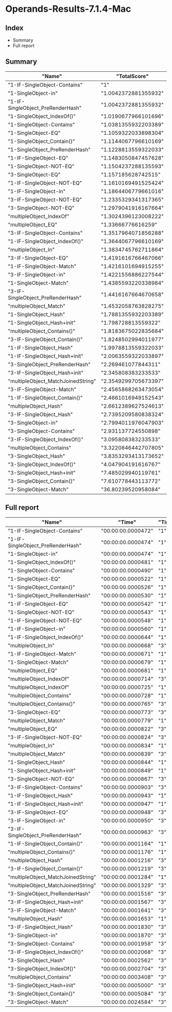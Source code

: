 # Operands-Results-7.1.4-Mac
## Index
- Summary
- Full report
## Summary
|"Name"|"TotalScore"|"LowVolume"|"HighVolume"|
|---|---|---|---|
|"1-IF-SingleObject-Contains"|"1"|"1"|"NaN"|
|"1-SingleObject-in"|"1.0042372881355932"|"1.0042372881355932"|"NaN"|
|"1-IF-SingleObject_PreRenderHash"|"1.0042372881355932"|"1.0042372881355932"|"NaN"|
|"1-SingleObject_IndexOf()"|"1.0190677966101696"|"1.0190677966101696"|"NaN"|
|"1-SingleObject-Contains"|"1.0381355932203389"|"1.0381355932203389"|"NaN"|
|"1-SingleObject-EQ"|"1.1059322033898304"|"1.1059322033898304"|"NaN"|
|"1-SingleObject_Contain()"|"1.1144067796610169"|"1.1144067796610169"|"NaN"|
|"1-SingleObject_PreRenderHash"|"1.1228813559322033"|"1.1228813559322033"|"NaN"|
|"1-IF-SingleObject-EQ"|"1.1483050847457628"|"1.1483050847457628"|"NaN"|
|"1-SingleObject-NOT-EQ"|"1.1504237288135593"|"1.1504237288135593"|"NaN"|
|"3-SingleObject-EQ"|"1.157185628742515"|"1.157185628742515"|"NaN"|
|"1-IF-SingleObject-NOT-EQ"|"1.1610169491525424"|"1.1610169491525424"|"NaN"|
|"1-IF-SingleObject-in"|"1.1864406779661016"|"1.1864406779661016"|"NaN"|
|"3-IF-SingleObject-NOT-EQ"|"1.2335329341317365"|"1.2335329341317365"|"NaN"|
|"3-SingleObject-NOT-EQ"|"1.2979041916167664"|"1.2979041916167664"|"NaN"|
|"multipleObject_IndexOf"|"1.3024396123008222"|"1.3024396123008222"|"NaN"|
|"multipleObject_EQ"|"1.33666776616259"|"1.33666776616259"|"NaN"|
|"3-IF-SingleObject-Contains"|"1.3517964071856288"|"1.3517964071856288"|"NaN"|
|"1-IF-SingleObject_IndexOf()"|"1.3644067796610169"|"1.3644067796610169"|"NaN"|
|"multipleObject_In"|"1.3834745762711864"|"1.3834745762711864"|"NaN"|
|"3-IF-SingleObject-EQ"|"1.4191616766467066"|"1.4191616766467066"|"NaN"|
|"1-IF-SingleObject-Match"|"1.4216101694915255"|"1.4216101694915255"|"NaN"|
|"3-IF-SingleObject-in"|"1.4221556886227544"|"1.4221556886227544"|"NaN"|
|"1-SingleObject-Match"|"1.4385593220338984"|"1.4385593220338984"|"NaN"|
|"3-IF-SingleObject_PreRenderHash"|"1.4416167664670658"|"1.4416167664670658"|"NaN"|
|"multipleObject_Match"|"1.4532058763828275"|"1.4532058763828275"|"NaN"|
|"1-SingleObject_Hash"|"1.7881355932203389"|"1.7881355932203389"|"NaN"|
|"1-SingleObject_Hash+init"|"1.798728813559322"|"1.798728813559322"|"NaN"|
|"multipleObject_Contains()"|"1.8183675022835684"|"1.8183675022835684"|"NaN"|
|"3-IF-SingleObject_Contain()"|"1.8248502994011977"|"1.8248502994011977"|"NaN"|
|"1-IF-SingleObject_Hash"|"1.9978813559322033"|"1.9978813559322033"|"NaN"|
|"1-IF-SingleObject_Hash+init"|"2.0063559322033897"|"2.0063559322033897"|"NaN"|
|"3-SingleObject_PreRenderHash"|"2.269461077844311"|"2.269461077844311"|"NaN"|
|"3-IF-SingleObject_Hash+init"|"2.345808383233533"|"2.345808383233533"|"NaN"|
|"multipleObject_MatchJoinedString"|"2.3549299705673397"|"2.3549299705673397"|"NaN"|
|"3-IF-SingleObject-Match"|"2.4565868263473054"|"2.4565868263473054"|"NaN"|
|"1-IF-SingleObject_Contain()"|"2.4661016949152543"|"2.4661016949152543"|"NaN"|
|"multipleObject_Hash"|"2.6612389627524613"|"2.6612389627524613"|"NaN"|
|"3-IF-SingleObject_Hash"|"2.7395209580838324"|"2.7395209580838324"|"NaN"|
|"3-SingleObject-in"|"2.7994011976047903"|"2.7994011976047903"|"NaN"|
|"3-SingleObject-Contains"|"2.931137724550898"|"2.931137724550898"|"NaN"|
|"3-IF-SingleObject_IndexOf()"|"3.095808383233533"|"3.095808383233533"|"NaN"|
|"multipleObject_Contains"|"3.3220846442707805"|"3.3220846442707805"|"NaN"|
|"3-SingleObject_Hash"|"3.8353293413173652"|"3.8353293413173652"|"NaN"|
|"3-SingleObject_IndexOf()"|"4.047904191616767"|"4.047904191616767"|"NaN"|
|"3-SingleObject_Hash+init"|"7.485029940119761"|"7.485029940119761"|"NaN"|
|"3-SingleObject_Contain()"|"7.610778443113772"|"7.610778443113772"|"NaN"|
|"3-SingleObject-Match"|"36.80239520958084"|"36.80239520958084"|"NaN"|
## Full report
|"Name"|"Time"|"TimesExec"|"PSVersion"|"OS"|"CLR"|"WorkSet"|"Max"|"Min"|"Total"|"Assert"|"Score"|
|---|---|---|---|---|---|---|---|---|---|---|---|
|"1-IF-SingleObject-Contains"|"00:00:00.0000472"|"1"|"7.1.4"|"Mac"|"CoreCLR"|"0"|""|""|"00:00:00.0000472"|"False"|"1"|
|"1-IF-SingleObject_PreRenderHash"|"00:00:00.0000474"|"1"|"7.1.4"|"Mac"|"CoreCLR"|"131072"|""|""|"00:00:00.0000474"|"False"|"1.0042372881355932"|
|"1-SingleObject-in"|"00:00:00.0000474"|"1"|"7.1.4"|"Mac"|"CoreCLR"|"0"|""|""|"00:00:00.0000474"|"False"|"1.0042372881355932"|
|"1-SingleObject_IndexOf()"|"00:00:00.0000481"|"1"|"7.1.4"|"Mac"|"CoreCLR"|"8192"|""|""|"00:00:00.0000481"|"False"|"1.0190677966101696"|
|"1-SingleObject-Contains"|"00:00:00.0000490"|"1"|"7.1.4"|"Mac"|"CoreCLR"|"0"|""|""|"00:00:00.0000490"|"False"|"1.0381355932203389"|
|"1-SingleObject-EQ"|"00:00:00.0000522"|"1"|"7.1.4"|"Mac"|"CoreCLR"|"131072"|""|""|"00:00:00.0000522"|"False"|"1.1059322033898304"|
|"1-SingleObject_Contain()"|"00:00:00.0000526"|"1"|"7.1.4"|"Mac"|"CoreCLR"|"0"|""|""|"00:00:00.0000526"|"False"|"1.1144067796610169"|
|"1-SingleObject_PreRenderHash"|"00:00:00.0000530"|"1"|"7.1.4"|"Mac"|"CoreCLR"|"126976"|""|""|"00:00:00.0000530"|"False"|"1.1228813559322033"|
|"1-IF-SingleObject-EQ"|"00:00:00.0000542"|"1"|"7.1.4"|"Mac"|"CoreCLR"|"126976"|""|""|"00:00:00.0000542"|"False"|"1.1483050847457628"|
|"1-SingleObject-NOT-EQ"|"00:00:00.0000543"|"1"|"7.1.4"|"Mac"|"CoreCLR"|"122880"|""|""|"00:00:00.0000543"|"False"|"1.1504237288135593"|
|"1-IF-SingleObject-NOT-EQ"|"00:00:00.0000548"|"1"|"7.1.4"|"Mac"|"CoreCLR"|"126976"|""|""|"00:00:00.0000548"|"False"|"1.1610169491525424"|
|"1-IF-SingleObject-in"|"00:00:00.0000560"|"1"|"7.1.4"|"Mac"|"CoreCLR"|"0"|""|""|"00:00:00.0000560"|"False"|"1.1864406779661016"|
|"1-IF-SingleObject_IndexOf()"|"00:00:00.0000644"|"1"|"7.1.4"|"Mac"|"CoreCLR"|"0"|""|""|"00:00:00.0000644"|"False"|"1.3644067796610169"|
|"multipleObject_In"|"00:00:00.0000668"|"3"|"7.1.4"|"Mac"|"CoreCLR"|"131072"|""|""|"00:00:00.0000668"|"False"|"1"|
|"1-IF-SingleObject-Match"|"00:00:00.0000671"|"1"|"7.1.4"|"Mac"|"CoreCLR"|"122880"|""|""|"00:00:00.0000671"|"False"|"1.4216101694915255"|
|"1-SingleObject-Match"|"00:00:00.0000679"|"1"|"7.1.4"|"Mac"|"CoreCLR"|"126976"|""|""|"00:00:00.0000679"|"False"|"1.4385593220338984"|
|"multipleObject_EQ"|"00:00:00.0000681"|"1"|"7.1.4"|"Mac"|"CoreCLR"|"126976"|""|""|"00:00:00.0000681"|"False"|"1.4427966101694916"|
|"multipleObject_IndexOf"|"00:00:00.0000714"|"3"|"7.1.4"|"Mac"|"CoreCLR"|"126976"|""|""|"00:00:00.0000714"|"False"|"1.0688622754491017"|
|"multipleObject_IndexOf"|"00:00:00.0000725"|"1"|"7.1.4"|"Mac"|"CoreCLR"|"126976"|""|""|"00:00:00.0000725"|"False"|"1.5360169491525424"|
|"multipleObject_Contains"|"00:00:00.0000728"|"1"|"7.1.4"|"Mac"|"CoreCLR"|"131072"|""|""|"00:00:00.0000728"|"False"|"1.5423728813559323"|
|"multipleObject_Contains()"|"00:00:00.0000765"|"3"|"7.1.4"|"Mac"|"CoreCLR"|"126976"|""|""|"00:00:00.0000765"|"False"|"1.1452095808383234"|
|"3-SingleObject-EQ"|"00:00:00.0000773"|"3"|"7.1.4"|"Mac"|"CoreCLR"|"131072"|""|""|"00:00:00.0000773"|"False"|"1.157185628742515"|
|"multipleObject_Match"|"00:00:00.0000779"|"1"|"7.1.4"|"Mac"|"CoreCLR"|"126976"|""|""|"00:00:00.0000779"|"False"|"1.6504237288135593"|
|"multipleObject_EQ"|"00:00:00.0000822"|"3"|"7.1.4"|"Mac"|"CoreCLR"|"126976"|""|""|"00:00:00.0000822"|"False"|"1.2305389221556886"|
|"3-IF-SingleObject-NOT-EQ"|"00:00:00.0000824"|"3"|"7.1.4"|"Mac"|"CoreCLR"|"131072"|""|""|"00:00:00.0000824"|"False"|"1.2335329341317365"|
|"multipleObject_In"|"00:00:00.0000834"|"1"|"7.1.4"|"Mac"|"CoreCLR"|"122880"|""|""|"00:00:00.0000834"|"False"|"1.7669491525423728"|
|"multipleObject_Match"|"00:00:00.0000839"|"3"|"7.1.4"|"Mac"|"CoreCLR"|"122880"|""|""|"00:00:00.0000839"|"False"|"1.2559880239520957"|
|"1-SingleObject_Hash"|"00:00:00.0000844"|"1"|"7.1.4"|"Mac"|"CoreCLR"|"122880"|""|""|"00:00:00.0000844"|"False"|"1.7881355932203389"|
|"1-SingleObject_Hash+init"|"00:00:00.0000849"|"1"|"7.1.4"|"Mac"|"CoreCLR"|"126976"|""|""|"00:00:00.0000849"|"False"|"1.798728813559322"|
|"3-SingleObject-NOT-EQ"|"00:00:00.0000867"|"3"|"7.1.4"|"Mac"|"CoreCLR"|"139264"|""|""|"00:00:00.0000867"|"False"|"1.2979041916167664"|
|"3-IF-SingleObject-Contains"|"00:00:00.0000903"|"3"|"7.1.4"|"Mac"|"CoreCLR"|"131072"|""|""|"00:00:00.0000903"|"False"|"1.3517964071856288"|
|"1-IF-SingleObject_Hash"|"00:00:00.0000943"|"1"|"7.1.4"|"Mac"|"CoreCLR"|"131072"|""|""|"00:00:00.0000943"|"False"|"1.9978813559322033"|
|"1-IF-SingleObject_Hash+init"|"00:00:00.0000947"|"1"|"7.1.4"|"Mac"|"CoreCLR"|"126976"|""|""|"00:00:00.0000947"|"False"|"2.0063559322033897"|
|"3-IF-SingleObject-EQ"|"00:00:00.0000948"|"3"|"7.1.4"|"Mac"|"CoreCLR"|"131072"|""|""|"00:00:00.0000948"|"False"|"1.4191616766467066"|
|"3-IF-SingleObject-in"|"00:00:00.0000950"|"3"|"7.1.4"|"Mac"|"CoreCLR"|"131072"|""|""|"00:00:00.0000950"|"False"|"1.4221556886227544"|
|"3-IF-SingleObject_PreRenderHash"|"00:00:00.0000963"|"3"|"7.1.4"|"Mac"|"CoreCLR"|"131072"|""|""|"00:00:00.0000963"|"False"|"1.4416167664670658"|
|"1-IF-SingleObject_Contain()"|"00:00:00.0001164"|"1"|"7.1.4"|"Mac"|"CoreCLR"|"0"|""|""|"00:00:00.0001164"|"False"|"2.4661016949152543"|
|"multipleObject_Contains()"|"00:00:00.0001176"|"1"|"7.1.4"|"Mac"|"CoreCLR"|"131072"|""|""|"00:00:00.0001176"|"False"|"2.4915254237288136"|
|"multipleObject_Hash"|"00:00:00.0001216"|"3"|"7.1.4"|"Mac"|"CoreCLR"|"155648"|""|""|"00:00:00.0001216"|"False"|"1.8203592814371257"|
|"3-IF-SingleObject_Contain()"|"00:00:00.0001219"|"3"|"7.1.4"|"Mac"|"CoreCLR"|"131072"|""|""|"00:00:00.0001219"|"False"|"1.8248502994011977"|
|"multipleObject_MatchJoinedString"|"00:00:00.0001284"|"1"|"7.1.4"|"Mac"|"CoreCLR"|"135168"|""|""|"00:00:00.0001284"|"False"|"2.7203389830508473"|
|"multipleObject_MatchJoinedString"|"00:00:00.0001329"|"3"|"7.1.4"|"Mac"|"CoreCLR"|"135168"|""|""|"00:00:00.0001329"|"False"|"1.9895209580838322"|
|"3-SingleObject_PreRenderHash"|"00:00:00.0001516"|"3"|"7.1.4"|"Mac"|"CoreCLR"|"147456"|""|""|"00:00:00.0001516"|"False"|"2.269461077844311"|
|"3-IF-SingleObject_Hash+init"|"00:00:00.0001567"|"3"|"7.1.4"|"Mac"|"CoreCLR"|"143360"|""|""|"00:00:00.0001567"|"False"|"2.345808383233533"|
|"3-IF-SingleObject-Match"|"00:00:00.0001641"|"3"|"7.1.4"|"Mac"|"CoreCLR"|"131072"|""|""|"00:00:00.0001641"|"False"|"2.4565868263473054"|
|"multipleObject_Hash"|"00:00:00.0001653"|"1"|"7.1.4"|"Mac"|"CoreCLR"|"122880"|""|""|"00:00:00.0001653"|"False"|"3.5021186440677967"|
|"3-IF-SingleObject_Hash"|"00:00:00.0001830"|"3"|"7.1.4"|"Mac"|"CoreCLR"|"143360"|""|""|"00:00:00.0001830"|"False"|"2.7395209580838324"|
|"3-SingleObject-in"|"00:00:00.0001870"|"3"|"7.1.4"|"Mac"|"CoreCLR"|"131072"|""|""|"00:00:00.0001870"|"False"|"2.7994011976047903"|
|"3-SingleObject-Contains"|"00:00:00.0001958"|"3"|"7.1.4"|"Mac"|"CoreCLR"|"131072"|""|""|"00:00:00.0001958"|"False"|"2.931137724550898"|
|"3-IF-SingleObject_IndexOf()"|"00:00:00.0002068"|"3"|"7.1.4"|"Mac"|"CoreCLR"|"131072"|""|""|"00:00:00.0002068"|"False"|"3.095808383233533"|
|"3-SingleObject_Hash"|"00:00:00.0002562"|"3"|"7.1.4"|"Mac"|"CoreCLR"|"147456"|""|""|"00:00:00.0002562"|"False"|"3.8353293413173652"|
|"3-SingleObject_IndexOf()"|"00:00:00.0002704"|"3"|"7.1.4"|"Mac"|"CoreCLR"|"131072"|""|""|"00:00:00.0002704"|"False"|"4.047904191616767"|
|"multipleObject_Contains"|"00:00:00.0003408"|"3"|"7.1.4"|"Mac"|"CoreCLR"|"122880"|""|""|"00:00:00.0003408"|"False"|"5.1017964071856285"|
|"3-SingleObject_Hash+init"|"00:00:00.0005000"|"3"|"7.1.4"|"Mac"|"CoreCLR"|"143360"|""|""|"00:00:00.0005000"|"False"|"7.485029940119761"|
|"3-SingleObject_Contain()"|"00:00:00.0005084"|"3"|"7.1.4"|"Mac"|"CoreCLR"|"131072"|""|""|"00:00:00.0005084"|"False"|"7.610778443113772"|
|"3-SingleObject-Match"|"00:00:00.0024584"|"3"|"7.1.4"|"Mac"|"CoreCLR"|"131072"|""|""|"00:00:00.0024584"|"False"|"36.80239520958084"|
